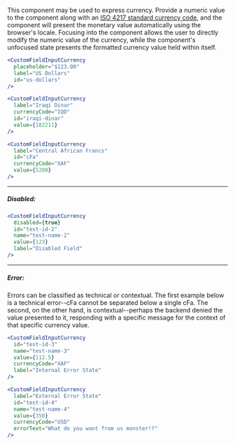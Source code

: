 This component may be used to express currency. Provide a numeric value to the component along with an
[ISO 4217 standard currency code](https://www.currency-iso.org/en/home.html), and the component will present the
monetary value automatically using the browser's locale. Focusing into the component allows the user to directly modify
the numeric value of the currency, while the component's unfocused state presents the formatted currency value held
within itself.

```jsx
<CustomFieldInputCurrency
  placeholder="$123.00"
  label="US Dollars"
  id="us-dollars"
/>

<CustomFieldInputCurrency
  label="Iraqi Dinar"
  currencyCode="IQD"
  id="iraqi-dinar"
  value={182211}
/>

<CustomFieldInputCurrency
  label="Central African Francs"
  id="cFa"
  currencyCode="XAF"
  value={5200}
/>
```
----
##### Disabled:
```jsx
<CustomFieldInputCurrency
  disabled={true}
  id="test-id-2"
  name="test-name-2"
  value={123}
  label="Disabled Field"
/>
```
----
##### Error:

Errors can be classified as technical or contextual. The first example below is a technical error--cFa cannot be
separated below a single cFa. The second, on the other hand, is contextual--perhaps the backend denied the value
presented to it, responding with a specific message for the context of that specific currency value.

```jsx
<CustomFieldInputCurrency
  id="test-id-3"
  name="test-name-3"
  value={112.5}
  currencyCode="XAF"
  label="Internal Error State"
/>

<CustomFieldInputCurrency
  label="External Error State"
  id="test-id-4"
  name="test-name-4"
  value={350}
  currencyCode="USD"
  errorText="What do you want from us monster!?"
/>
```
